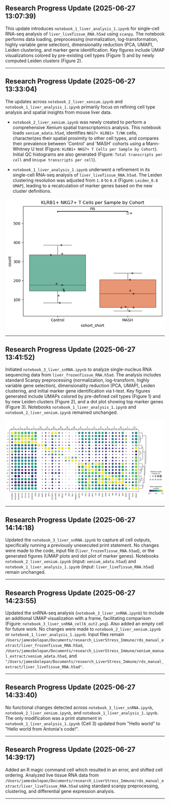 ## Research Progress Update (2025-06-27 13:07:39)

This update introduces `notebook_1_liver_analysis_1.ipynb` for single-cell RNA-seq analysis of `liver_liveTissue_RNA.h5ad` using `scanpy`. The notebook performs data loading, preprocessing (normalization, log-transformation, highly variable gene selection), dimensionality reduction (PCA, UMAP), Leiden clustering, and marker gene identification. Key figures include UMAP visualizations colored by pre-existing cell types (Figure 1) and by newly computed Leiden clusters (Figure 2).

---

## Research Progress Update (2025-06-27 13:33:04)

The updates across `notebook_2_liver_xenium.ipynb` and `notebook_1_liver_analysis_1.ipynb` primarily focus on refining cell type analysis and spatial insights from mouse liver data.

*   `notebook_2_liver_xenium.ipynb` was newly created to perform a comprehensive Xenium spatial transcriptomics analysis. This notebook loads `xenium_adata.h5ad`, identifies `NKG7+ KLRB1+ T/NK` cells, characterizes their spatial proximity to other cell types, and compares their prevalence between 'Control' and 'MASH' cohorts using a Mann-Whitney U test (Figure: `KLRB1+ NKG7+ T Cells per Sample by Cohort`). Initial QC histograms are also generated (Figure: `Total transcripts per cell` and `Unique transcripts per cell`).

*   `notebook_1_liver_analysis_1.ipynb` underwent a refinement in its single-cell RNA-seq analysis of `liver_liveTissue_RNA.h5ad`. The Leiden clustering resolution was adjusted from `1.0` to `0.8` (Figure: `Leiden_0.8 UMAP`), leading to a recalculation of marker genes based on the new cluster definitions.

![Figure 3: Dot Plot](./notebook_images/notebook_2_liver_xenium_cell11_out2.png)

---

## Research Progress Update (2025-06-27 13:41:52)

Initiated `notebook_3_liver_snRNA.ipynb` to analyze single-nucleus RNA sequencing data from `liver_frozenTissue_RNA.h5ad`. The analysis includes standard Scanpy preprocessing (normalization, log-transform, highly variable gene selection), dimensionality reduction (PCA, UMAP), Leiden clustering, and initial marker gene identification via t-test. Key figures generated include UMAPs colored by pre-defined cell types (Figure 1) and by new Leiden clusters (Figure 2), and a dot plot showing top marker genes (Figure 3). Notebooks `notebook_1_liver_analysis_1.ipynb` and `notebook_2_liver_xenium.ipynb` remained unchanged.

![Figure 3: Dot Plot](./notebook_images/notebook_3_liver_snRNA_cell9_out2.png)

---

## Research Progress Update (2025-06-27 14:14:18)

Updated the `notebook_3_liver_snRNA.ipynb` to capture all cell outputs, specifically running a previously unexecuted print statement. No changes were made to the code, input file (`liver_frozenTissue_RNA.h5ad`), or the generated figures (UMAP plots and dot plot of marker genes). Notebooks `notebook_2_liver_xenium.ipynb` (input: `xenium_adata.h5ad`) and `notebook_1_liver_analysis_1.ipynb` (input: `liver_liveTissue_RNA.h5ad`) remain unchanged.

---

## Research Progress Update (2025-06-27 14:23:55)

Updated the snRNA-seq analysis (`notebook_3_liver_snRNA.ipynb`) to include an additional UMAP visualization with a frame, facilitating comparison (Figure: `notebook_3_liver_snRNA_cell6_out2.png`). Also added an empty cell for future work. No changes were made to `notebook_2_liver_xenium.ipynb` or `notebook_1_liver_analysis_1.ipynb`. Input files remain `/Users/jamesbolepan/Documents/research_LiverStress_Immune/rds_manual_extract/liver_frozenTissue_RNA.h5ad`, `/Users/jamesbolepan/Documents/research_LiverStress_Immune/xenium_manual_extract/xenium_adata.h5ad`, and `"/Users/jamesbolepan/Documents/research_LiverStress_Immune/rds_manual_extract/liver_liveTissue_RNA.h5ad"`.

---

## Research Progress Update (2025-06-27 14:33:40)

No functional changes detected across `notebook_3_liver_snRNA.ipynb`, `notebook_2_liver_xenium.ipynb`, and `notebook_1_liver_analysis_1.ipynb`. The only modification was a print statement in `notebook_1_liver_analysis_1.ipynb` (Cell 3) updated from "Hello world" to "Hello world from Antonia's code!".

---

## Research Progress Update (2025-06-27 14:39:17)

Added an R magic command cell which resulted in an error, and shifted cell ordering. Analyzed live tissue RNA data from `/Users/jamesbolepan/Documents/research_LiverStress_Immune/rds_manual_extract/liver_liveTissue_RNA.h5ad` using standard scanpy preprocessing, clustering, and differential gene expression analysis.

---

